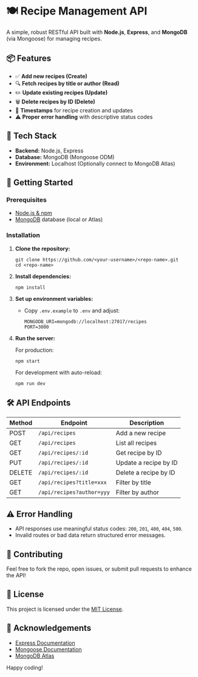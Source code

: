 # 🍽️ Recipe Management API

A simple, robust RESTful API built with **Node.js**, **Express**, and **MongoDB** (via Mongoose) for managing recipes.

## 📦 Features

- ✅ **Add new recipes (Create)**
- 🔍 **Fetch recipes by title or author (Read)**
- ✏️ **Update existing recipes (Update)**
- 🗑️ **Delete recipes by ID (Delete)**
- 📅 **Timestamps** for recipe creation and updates
- ⚠️ **Proper error handling** with descriptive status codes

## 🧱 Tech Stack

- **Backend:** Node.js, Express  
- **Database:** MongoDB (Mongoose ODM)  
- **Environment:** Localhost (Optionally connect to MongoDB Atlas)  

## 🚀 Getting Started

### Prerequisites

- [Node.js & npm](https://nodejs.org/)  
- [MongoDB](https://www.mongodb.com/) database (local or Atlas)  

### Installation

1. **Clone the repository:**

    ```
    git clone https://github.com/<your-username>/<repo-name>.git
    cd <repo-name>
    ```

2. **Install dependencies:**

    ```
    npm install
    ```

3. **Set up environment variables:**

    - Copy `.env.example` to `.env` and adjust:

        ```
        MONGODB_URI=mongodb://localhost:27017/recipes
        PORT=3000
        ```

4. **Run the server:**

    For production:

    ```
    npm start
    ```

    For development with auto-reload:

    ```
    npm run dev
    ```

## 🛠️ API Endpoints

| Method | Endpoint                  | Description                 |
|--------|---------------------------|-----------------------------|
| POST   | `/api/recipes`            | Add a new recipe            |
| GET    | `/api/recipes`            | List all recipes            |
| GET    | `/api/recipes/:id`        | Get recipe by ID            |
| PUT    | `/api/recipes/:id`        | Update a recipe by ID       |
| DELETE | `/api/recipes/:id`        | Delete a recipe by ID       |
| GET    | `/api/recipes?title=xxx`  | Filter by title             |
| GET    | `/api/recipes?author=yyy` | Filter by author            |

## ⚠️ Error Handling

- API responses use meaningful status codes: `200`, `201`, `400`, `404`, `500`.  
- Invalid routes or bad data return structured error messages.

## 🤝 Contributing

Feel free to fork the repo, open issues, or submit pull requests to enhance the API!

## 📄 License

This project is licensed under the [MIT License](LICENSE).

## 🙏 Acknowledgements

- [Express Documentation](https://expressjs.com/)  
- [Mongoose Documentation](https://mongoosejs.com/)  
- [MongoDB Atlas](https://www.mongodb.com/atlas)  

Happy coding!

